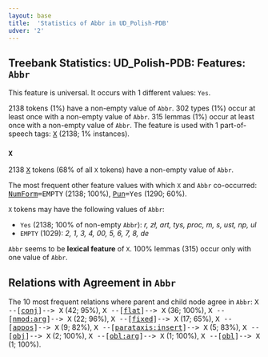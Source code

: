 ```yaml
---
layout: base
title:  'Statistics of Abbr in UD_Polish-PDB'
udver: '2'
---
```


## Treebank Statistics: UD_Polish-PDB: Features: `Abbr`

This feature is universal.
It occurs with 1 different values: `Yes`.

2138 tokens (1%) have a non-empty value of `Abbr`.
302 types (1%) occur at least once with a non-empty value of `Abbr`.
315 lemmas (1%) occur at least once with a non-empty value of `Abbr`.
The feature is used with 1 part-of-speech tags: <tt><a href="pl_pdb-pos-X.html">X</a></tt> (2138; 1% instances).

### `X`

2138 <tt><a href="pl_pdb-pos-X.html">X</a></tt> tokens (68% of all `X` tokens) have a non-empty value of `Abbr`.

The most frequent other feature values with which `X` and `Abbr` co-occurred: <tt><a href="pl_pdb-feat-NumForm.html">NumForm</a></tt><tt>=EMPTY</tt> (2138; 100%), <tt><a href="pl_pdb-feat-Pun.html">Pun</a></tt><tt>=Yes</tt> (1290; 60%).

`X` tokens may have the following values of `Abbr`:

* `Yes` (2138; 100% of non-empty `Abbr`): <em>r, zł, art, tys, proc, m, s, ust, np, ul</em>
* `EMPTY` (1029): <em>2, 1, 3, 4, 00, 5, 6, 7, 8, de</em>

`Abbr` seems to be **lexical feature** of `X`. 100% lemmas (315) occur only with one value of `Abbr`.

## Relations with Agreement in `Abbr`

The 10 most frequent relations where parent and child node agree in `Abbr`:
<tt>X --[<tt><a href="pl_pdb-dep-conj.html">conj</a></tt>]--> X</tt> (42; 95%),
<tt>X --[<tt><a href="pl_pdb-dep-flat.html">flat</a></tt>]--> X</tt> (36; 100%),
<tt>X --[<tt><a href="pl_pdb-dep-nmod-arg.html">nmod:arg</a></tt>]--> X</tt> (22; 96%),
<tt>X --[<tt><a href="pl_pdb-dep-fixed.html">fixed</a></tt>]--> X</tt> (17; 65%),
<tt>X --[<tt><a href="pl_pdb-dep-appos.html">appos</a></tt>]--> X</tt> (9; 82%),
<tt>X --[<tt><a href="pl_pdb-dep-parataxis-insert.html">parataxis:insert</a></tt>]--> X</tt> (5; 83%),
<tt>X --[<tt><a href="pl_pdb-dep-obj.html">obj</a></tt>]--> X</tt> (2; 100%),
<tt>X --[<tt><a href="pl_pdb-dep-obl-arg.html">obl:arg</a></tt>]--> X</tt> (1; 100%),
<tt>X --[<tt><a href="pl_pdb-dep-obl.html">obl</a></tt>]--> X</tt> (1; 100%).

